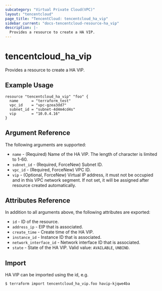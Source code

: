 ```yaml
---
subcategory: "Virtual Private Cloud(VPC)"
layout: "tencentcloud"
page_title: "TencentCloud: tencentcloud_ha_vip"
sidebar_current: "docs-tencentcloud-resource-ha_vip"
description: |-
  Provides a resource to create a HA VIP.
---
```


# tencentcloud_ha_vip

Provides a resource to create a HA VIP.

## Example Usage

```hcl
resource "tencentcloud_ha_vip" "foo" {
  name      = "terraform_test"
  vpc_id    = "vpc-gzea3dd7"
  subnet_id = "subnet-4d4m4cd4s"
  vip       = "10.0.4.16"
}
```

## Argument Reference

The following arguments are supported:

* `name` - (Required) Name of the HA VIP. The length of character is limited to 1-60.
* `subnet_id` - (Required, ForceNew) Subnet ID.
* `vpc_id` - (Required, ForceNew) VPC ID.
* `vip` - (Optional, ForceNew) Virtual IP address, it must not be occupied and in this VPC network segment. If not set, it will be assigned after resource created automatically.

## Attributes Reference

In addition to all arguments above, the following attributes are exported:

* `id` - ID of the resource.
* `address_ip` - EIP that is associated.
* `create_time` - Create time of the HA VIP.
* `instance_id` - Instance ID that is associated.
* `network_interface_id` - Network interface ID that is associated.
* `state` - State of the HA VIP. Valid value: `AVAILABLE`, `UNBIND`.


## Import

HA VIP can be imported using the id, e.g.

```
$ terraform import tencentcloud_ha_vip.foo havip-kjqwe4ba
```


